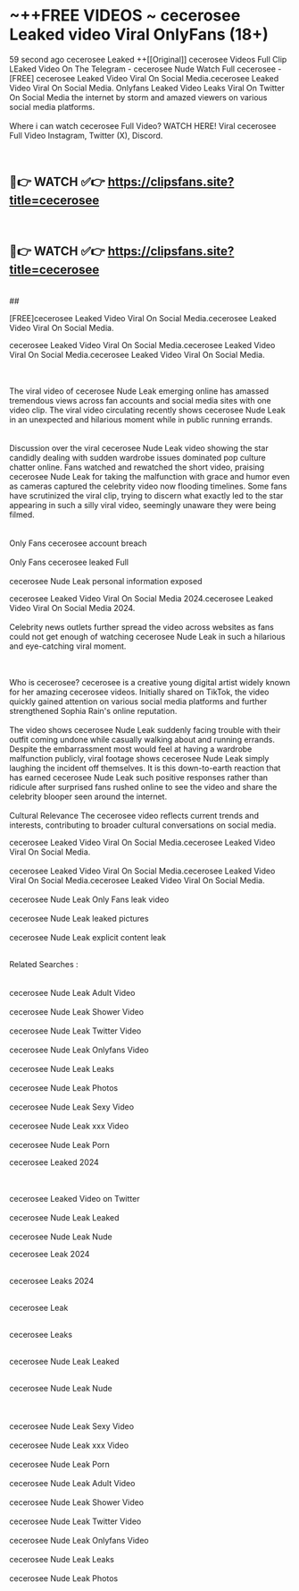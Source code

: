 # ~++FREE VIDEOS ~ cecerosee Leaked video Viral OnlyFans (18+)<br>


59 second ago cecerosee Leaked ++[[Original]] cecerosee Videos Full Clip LEaked Video On The Telegram  - cecerosee Nude  Watch Full cecerosee - [FREE] cecerosee Leaked Video Viral On Social Media.cecerosee Leaked Video Viral On Social Media.   Onlyfans Leaked Video Leaks Viral On Twitter On Social Media the internet by storm and amazed viewers on various social media platforms. <br><br>
Where i can watch cecerosee Full Video? WATCH HERE! Viral cecerosee Full Video Instagram, Twitter (X), Discord. <br>


 <br>

##  🔴👉 WATCH ✅👉  <a href="https://clipsfans.site?title=cecerosee&ref=git">https://clipsfans.site?title=cecerosee</a> <br>
  <br>

##  🔴👉 WATCH ✅👉  <a href="https://clipsfans.site?title=cecerosee&ref=git">https://clipsfans.site?title=cecerosee</a> <br>
  <br>
  ##



[FREE]cecerosee Leaked Video Viral On Social Media.cecerosee Leaked Video Viral On Social Media. <br>

cecerosee Leaked Video Viral On Social Media.cecerosee Leaked Video Viral On Social Media.cecerosee Leaked Video Viral On Social Media. <br>


  <br>

  <br>
The viral video of cecerosee Nude Leak emerging online has amassed tremendous views across fan accounts and social media sites with one video clip. The viral video circulating recently shows cecerosee Nude Leak in an unexpected and hilarious moment while in public running errands.<br>
<br>


<br>
Discussion over the viral cecerosee Nude Leak video showing the star candidly dealing with sudden wardrobe issues dominated pop culture chatter online. Fans watched and rewatched the short video, praising cecerosee Nude Leak for taking the malfunction with grace and humor even as cameras captured the celebrity video now flooding timelines. Some fans have scrutinized the viral clip, trying to discern what exactly led to the star appearing in such a silly viral video, seemingly unaware they were being filmed.<br>
<br>
<br> 
Only Fans cecerosee account breach<br>
<br>
Only Fans cecerosee leaked Full <br>
<br>
cecerosee Nude Leak personal information exposed<br>

cecerosee Leaked Video Viral On Social Media 2024.cecerosee Leaked Video Viral On Social Media 2024. <br>
<br>
Celebrity news outlets further spread the video across websites as fans could not get enough of watching cecerosee Nude Leak in such a hilarious and eye-catching viral moment.<br>
<br>

<br>
Who is cecerosee? cecerosee is a creative young digital artist widely known for her amazing cecerosee videos. Initially shared on TikTok, the video quickly gained attention on various social media platforms and further strengthened Sophia Rain's online reputation.<br>
<br>
The video shows cecerosee Nude Leak suddenly facing trouble with their outfit coming undone while casually walking about and running errands. Despite the embarrassment most would feel at having a wardrobe malfunction publicly, viral footage shows cecerosee Nude Leak simply laughing the incident off themselves. It is this down-to-earth reaction that has earned cecerosee Nude Leak such positive responses rather than ridicule after surprised fans rushed online to see the video and share the celebrity blooper seen around the internet.<br>
<br>
Cultural Relevance The cecerosee video reflects current trends and interests, contributing to broader cultural conversations on social media.<br>

cecerosee Leaked Video Viral On Social Media.cecerosee Leaked Video Viral On Social Media.<br>
<br>
cecerosee Leaked Video Viral On Social Media.cecerosee Leaked Video Viral On Social Media.cecerosee Leaked Video Viral On Social Media.<br>
<br>
cecerosee Nude Leak Only Fans leak video<br>
<br>
cecerosee Nude Leak leaked pictures<br>
<br>
cecerosee Nude Leak explicit content leak<br>


<br>
Related Searches :<br>
<br>

<br>
cecerosee Nude Leak Adult Video<br>
<br>
cecerosee Nude Leak Shower Video<br>
<br>
cecerosee Nude Leak Twitter Video<br>
<br>
cecerosee Nude Leak Onlyfans Video<br>
<br>
cecerosee Nude Leak Leaks<br>
<br>
cecerosee Nude Leak Photos<br>

<br>
cecerosee Nude Leak Sexy Video<br>
<br>
cecerosee Nude Leak xxx Video<br>
<br>
cecerosee Nude Leak Porn<br>

cecerosee  Leaked 2024 <br> <br>
<br>

cecerosee Leaked Video on Twitter <br>
<br>
cecerosee Nude Leak Leaked<br>
<br>
cecerosee Nude Leak Nude<br>


cecerosee  Leak 2024 <br> <br>



cecerosee  Leaks 2024 <br> <br>



 
cecerosee  Leak<br> <br>



cecerosee  Leaks<br> <br>


cecerosee Nude Leak Leaked<br> <br>

cecerosee Nude Leak Nude<br> <br>
<br> <br>
cecerosee Nude Leak Sexy Video
<br> <br>
cecerosee Nude Leak xxx Video
<br> <br>
cecerosee Nude Leak Porn
<br> <br>
cecerosee Nude Leak Adult Video
<br> <br>
cecerosee Nude Leak Shower Video
<br> <br>
cecerosee Nude Leak Twitter Video
<br> <br>
cecerosee Nude Leak Onlyfans Video
<br> <br>
cecerosee Nude Leak Leaks
<br> <br>
cecerosee Nude Leak Photos






</p>




 



</p>










